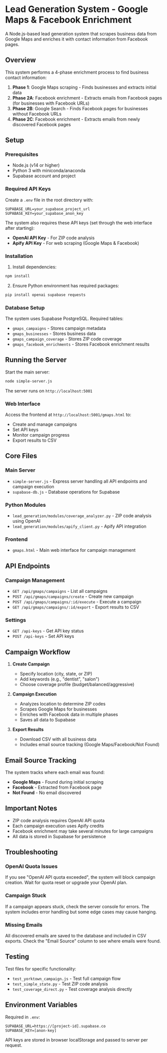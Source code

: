 # Lead Generation System - Google Maps & Facebook Enrichment

A Node.js-based lead generation system that scrapes business data from Google Maps and enriches it with contact information from Facebook pages.

## Overview

This system performs a 4-phase enrichment process to find business contact information:
1. **Phase 1**: Google Maps scraping - Finds businesses and extracts initial data
2. **Phase 2A**: Facebook enrichment - Extracts emails from Facebook pages (for businesses with Facebook URLs)
3. **Phase 2B**: Google Search - Finds Facebook pages for businesses without Facebook URLs
4. **Phase 2C**: Facebook enrichment - Extracts emails from newly discovered Facebook pages

## Setup

### Prerequisites
- Node.js (v14 or higher)
- Python 3 with miniconda/anaconda
- Supabase account and project

### Required API Keys

Create a `.env` file in the root directory with:

```env
SUPABASE_URL=your_supabase_project_url
SUPABASE_KEY=your_supabase_anon_key
```

The system also requires these API keys (set through the web interface after starting):
- **OpenAI API Key** - For ZIP code analysis
- **Apify API Key** - For web scraping (Google Maps & Facebook)

### Installation

1. Install dependencies:
```bash
npm install
```

2. Ensure Python environment has required packages:
```bash
pip install openai supabase requests
```

### Database Setup

The system uses Supabase PostgreSQL. Required tables:
- `gmaps_campaigns` - Stores campaign metadata
- `gmaps_businesses` - Stores business data
- `gmaps_campaign_coverage` - Stores ZIP code coverage
- `gmaps_facebook_enrichments` - Stores Facebook enrichment results

## Running the Server

Start the main server:
```bash
node simple-server.js
```

The server runs on `http://localhost:5001`

### Web Interface

Access the frontend at `http://localhost:5001/gmaps.html` to:
- Create and manage campaigns
- Set API keys
- Monitor campaign progress
- Export results to CSV

## Core Files

### Main Server
- `simple-server.js` - Express server handling all API endpoints and campaign execution
- `supabase-db.js` - Database operations for Supabase

### Python Modules
- `lead_generation/modules/coverage_analyzer.py` - ZIP code analysis using OpenAI
- `lead_generation/modules/apify_client.py` - Apify API integration

### Frontend
- `gmaps.html` - Main web interface for campaign management

## API Endpoints

### Campaign Management
- `GET /api/gmaps/campaigns` - List all campaigns
- `POST /api/gmaps/campaigns/create` - Create new campaign
- `POST /api/gmaps/campaigns/:id/execute` - Execute a campaign
- `GET /api/gmaps/campaigns/:id/export` - Export results to CSV

### Settings
- `GET /api-keys` - Get API key status
- `POST /api-keys` - Set API keys

## Campaign Workflow

1. **Create Campaign**
   - Specify location (city, state, or ZIP)
   - Add keywords (e.g., "dentist", "salon")
   - Choose coverage profile (budget/balanced/aggressive)

2. **Campaign Execution**
   - Analyzes location to determine ZIP codes
   - Scrapes Google Maps for businesses
   - Enriches with Facebook data in multiple phases
   - Saves all data to Supabase

3. **Export Results**
   - Download CSV with all business data
   - Includes email source tracking (Google Maps/Facebook/Not Found)

## Email Source Tracking

The system tracks where each email was found:
- **Google Maps** - Found during initial scraping
- **Facebook** - Extracted from Facebook page
- **Not Found** - No email discovered

## Important Notes

- ZIP code analysis requires OpenAI API quota
- Each campaign execution uses Apify credits
- Facebook enrichment may take several minutes for large campaigns
- All data is stored in Supabase for persistence

## Troubleshooting

### OpenAI Quota Issues
If you see "OpenAI API quota exceeded", the system will block campaign creation. Wait for quota reset or upgrade your OpenAI plan.

### Campaign Stuck
If a campaign appears stuck, check the server console for errors. The system includes error handling but some edge cases may cause hanging.

### Missing Emails
All discovered emails are saved to the database and included in CSV exports. Check the "Email Source" column to see where emails were found.

## Testing

Test files for specific functionality:
- `test_yorktown_campaign.js` - Test full campaign flow
- `test_simple_state.py` - Test ZIP code analysis
- `test_coverage_direct.py` - Test coverage analysis directly

## Environment Variables

Required in `.env`:
```
SUPABASE_URL=https://[project-id].supabase.co
SUPABASE_KEY=[anon-key]
```

API keys are stored in browser localStorage and passed to server per request.